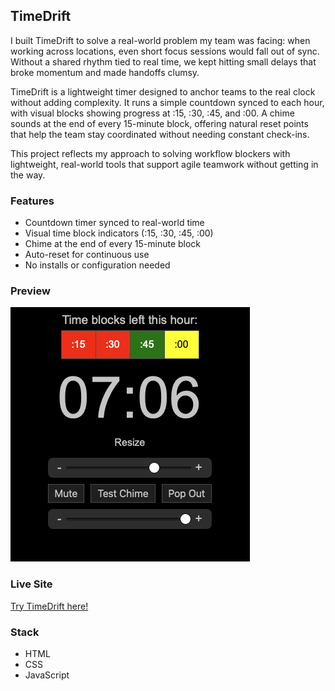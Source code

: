 ## TimeDrift

I built TimeDrift to solve a real-world problem my team was facing: when working across locations, even short focus sessions would fall out of sync. Without a shared rhythm tied to real time, we kept hitting small delays that broke momentum and made handoffs clumsy.

TimeDrift is a lightweight timer designed to anchor teams to the real clock without adding complexity. It runs a simple countdown synced to each hour, with visual blocks showing progress at :15, :30, :45, and :00. A chime sounds at the end of every 15-minute block, offering natural reset points that help the team stay coordinated without needing constant check-ins.

This project reflects my approach to solving workflow blockers with lightweight, real-world tools that support agile teamwork without getting in the way.

### Features
- Countdown timer synced to real-world time
- Visual time block indicators (:15, :30, :45, :00)
- Chime at the end of every 15-minute block
- Auto-reset for continuous use
- No installs or configuration needed

### Preview
![preview](preview.png)

### Live Site
[Try TimeDrift here!](https://hellomynameisariel.github.io/timedrift)

### Stack
- HTML
- CSS
- JavaScript
